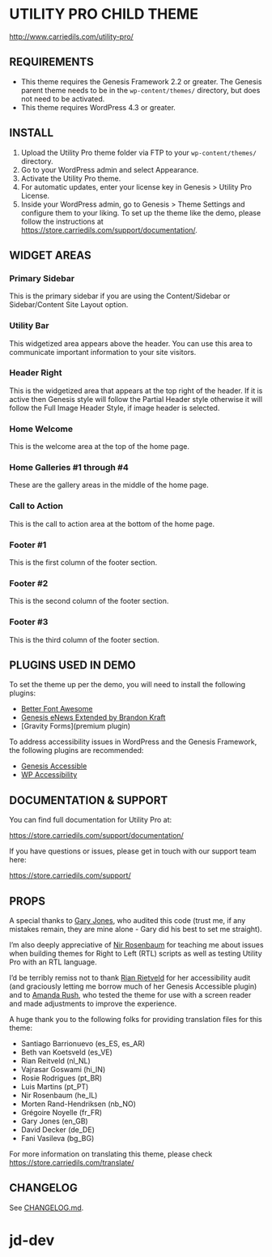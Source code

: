 # UTILITY PRO CHILD THEME
http://www.carriedils.com/utility-pro/

## REQUIREMENTS
* This theme requires the Genesis Framework 2.2 or greater. The Genesis parent theme needs to be in the `wp-content/themes/` directory, but does not need to be activated.
* This theme requires WordPress 4.3 or greater.

## INSTALL
1. Upload the Utility Pro theme folder via FTP to your `wp-content/themes/` directory.
2. Go to your WordPress admin and select Appearance.
3. Activate the Utility Pro theme.
4. For automatic updates, enter your license key in Genesis > Utility Pro License.
5. Inside your WordPress admin, go to Genesis > Theme Settings and configure them to your liking. To set up the theme like the demo, please follow the instructions at https://store.carriedils.com/support/documentation/.

## WIDGET AREAS
### Primary Sidebar
This is the primary sidebar if you are using the Content/Sidebar or Sidebar/Content Site Layout option.
### Utility Bar
This widgetized area appears above the header. You can use this area to communicate important information to your site visitors.
### Header Right
This is the widgetized area that appears at the top right of the header. If it is active then Genesis style will follow the Partial Header style otherwise it will follow the Full Image Header Style, if image header is selected.
### Home Welcome
This is the welcome area at the top of the home page.
### Home Galleries #1 through #4
These are the gallery areas in the middle of the home page.
### Call to Action
This is the call to action area at the bottom of the home page.
### Footer #1
This is the first column of the footer section.
### Footer #2
This is the second column of the footer section.
### Footer #3
This is the third column of the footer section.

## PLUGINS USED IN DEMO
To set the theme up per the demo, you will need to install the following plugins:

* [Better Font Awesome](https://wordpress.org/plugins/better-font-awesome/)
* [Genesis eNews Extended by Brandon Kraft](https://wordpress.org/plugins/genesis-enews-extended/)
* [Gravity Forms](premium plugin)

To address accessibility issues in WordPress and the Genesis Framework, the following plugins are recommended:

* [Genesis Accessible](https://wordpress.org/plugins/genesis-accessible)
* [WP Accessibility](https://wordpress.org/plugins/wp-accessibility/)

## DOCUMENTATION & SUPPORT

You can find full documentation for Utility Pro at:

https://store.carriedils.com/support/documentation/

If you have questions or issues, please get in touch with our support team here:

https://store.carriedils.com/support/

## PROPS
A special thanks to [Gary Jones](http://gamajo.com), who audited this code (trust me, if any mistakes remain, they are mine alone - Gary did his best to set me straight).

I’m also deeply appreciative of [Nir Rosenbaum](http://www.website-traffic.co.il/nir-rosenbaum) for teaching me about issues when building themes for Right to Left (RTL) scripts as well as testing Utility Pro with an RTL language.

I’d be terribly remiss not to thank [Rian Rietveld](http://www.rrwd.nl/) for her accessibility audit (and graciously letting me borrow much of her Genesis Accessible plugin) and to [Amanda Rush](http://customerservant.com/), who tested the theme for use with a screen reader and made adjustments to improve the experience.

A huge thank you to the following folks for providing translation files for this theme:

* Santiago Barrionuevo (es_ES, es_AR)
* Beth van Koetsveld (es_VE)
* Rian Reitveld (nl_NL)
* Vajrasar Goswami (hi_IN)
* Rosie Rodrigues (pt_BR)
* Luis Martins (pt_PT)
* Nir Rosenbaum (he_IL)
* Morten Rand-Hendriksen (nb_NO)
* Grégoire Noyelle (fr_FR)
* Gary Jones (en_GB)
* David Decker (de_DE)
* Fani Vasileva (bg_BG)

For more information on translating this theme, please check https://store.carriedils.com/translate/

## CHANGELOG

See [CHANGELOG.md](CHANGELOG.md).
# jd-dev
